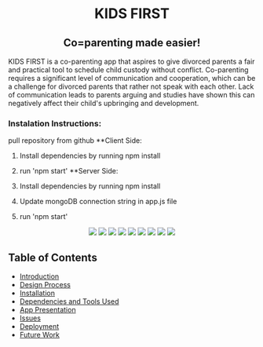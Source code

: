 <h1 align = "center"> 
KIDS FIRST
</h1>
 <h2 align = "center">Co=parenting made easier!</h2>

 <p>
KIDS FIRST is a co-parenting app that aspires to give divorced parents a fair and practical tool  to schedule child custody without conflict. Co-parenting requires a significant level of  communication and cooperation, which can be a challenge for divorced parents that rather not  speak with each other. Lack of communication leads to parents arguing and studies have  shown this can negatively affect their child's upbringing and development. 
 <p>

 <h3>Instalation Instructions:</h3>
 <p>
 pull repository from github
 **Client Side: 
 
 1. Install dependencies by running npm install 
 2. run 'npm start' 
 **Server Side:

 1. Install dependencies by running npm install
 2. Update mongoDB connection string in app.js file
 3. run 'npm start' 
 
 </p>


<p align = "center">
  <img src="https://img.shields.io/npm/v/npm?color=red&logo=npm"/>
  <img src="https://img.shields.io/node/v/jest"/>
  <img src="https://img.shields.io/github/license/JULIERAJ/KIDS-FIRST?color=cyan&label=License&logo=github&logoColor=purple"/>
  <img src="https://img.shields.io/github/issues/JULIERAJ/KIDS-FIRST?color=yellow&label=Issues&logo=github&logoColor=red">
  <img src="https://img.shields.io/github/last-commit/JULIERAJ/KIDS-FIRST?color=orange&label=Last%20Commit&logo=git&logoColor=orange">
  <img src="https://img.shields.io/github/contributors/JULIERAJ/KIDS-FIRST?color=yellow&label=Contributors&logo=git&logoColor=pink">
  <img src="https://img.shields.io/github/languages/count/JULIERAJ/KIDS-FIRST?color=green&label=Languages&logo=github&logoColor=green">
  <img src="https://img.shields.io/github/languages/top/JULIERAJ/KIDS-FIRST?color=blue&label=ReactJS&logo=react&logoColor=white">
  <img src="https://img.shields.io/github/repo-size/JULIERAJ/KIDS-FIRST?color=purple&label=Repo%20Size&logo=github&logoColor=yellow">
</p>

## Table of Contents
* [Introduction](#introduction)
* [Design Process](#design)
* [Installation](#install)
* [Dependencies and Tools Used](#api)
* [App Presentation](#details)
* [Issues](#issue)
* [Deployment](#installations)
* [Future Work](#future)
 
